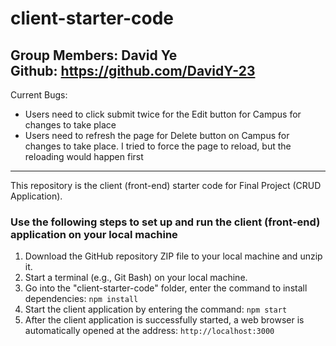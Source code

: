 # client-starter-code
Group Members: David Ye <br>
Github: https://github.com/DavidY-23
<br>
---------------------
Current Bugs:
- Users need to click submit twice for the Edit button for Campus for changes to take place
- Users need to refresh the page for Delete button on Campus for changes to take place. I tried to force the page to reload, but the reloading would happen first
---------------------

This repository is the client (front-end) starter code for Final Project (CRUD Application).

### Use the following steps to set up and run the client (front-end) application on your local machine
1.	Download the GitHub repository ZIP file to your local machine and unzip it.
2. Start a terminal (e.g., Git Bash) on your local machine.
3.	Go into the "client-starter-code" folder, enter the command to install dependencies: `npm install` 
4.	Start the client application by entering the command: `npm start` 
5.	After the client application is successfully started, a web browser is automatically opened at the address: `http://localhost:3000` 
